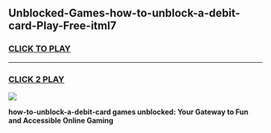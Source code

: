 
## Unblocked-Games-how-to-unblock-a-debit-card-Play-Free-itml7
<h3>
<a href="https://premium76.site?title=how-to-unblock-a-debit-card&ref=18A1">CLICK TO PLAY</a></h3>
<hr>

<h3>
<a href="https://premium76.site?title=how-to-unblock-a-debit-card&ref=18A1">CLICK 2 PLAY</a>
  
</h3>

<a href="https://premium76.site?title=how-to-unblock-a-debit-card&ref=18A1"><img src="https://clearcache.store/games.png"></a>


**how-to-unblock-a-debit-card games unblocked: Your Gateway to Fun and Accessible Online Gaming**
